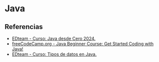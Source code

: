 # Java

## Referencias

* [EDteam - Curso: Java desde Cero 2024.](https://ed.team/cursos/java)
* [freeCodeCamp.org - Java Beginner Course: Get Started Coding with Java!](https://youtu.be/7WiJGTPuVeU?feature=shared)
* [EDteam - Curso: Tipos de datos en Java.](https://ed.team/cursos/java-datos)
